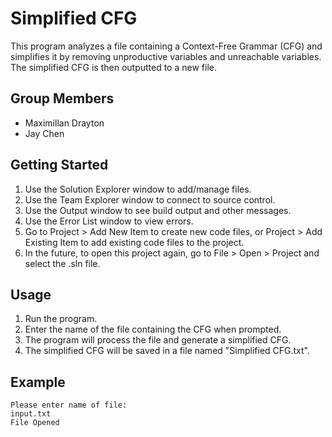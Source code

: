 # Simplified CFG

This program analyzes a file containing a Context-Free Grammar (CFG) and simplifies it by removing unproductive variables and unreachable variables. The simplified CFG is then outputted to a new file.

## Group Members
- Maximillan Drayton
- Jay Chen

## Getting Started
1. Use the Solution Explorer window to add/manage files.
2. Use the Team Explorer window to connect to source control.
3. Use the Output window to see build output and other messages.
4. Use the Error List window to view errors.
5. Go to Project > Add New Item to create new code files, or Project > Add Existing Item to add existing code files to the project.
6. In the future, to open this project again, go to File > Open > Project and select the .sln file.

## Usage
1. Run the program.
2. Enter the name of the file containing the CFG when prompted.
3. The program will process the file and generate a simplified CFG.
4. The simplified CFG will be saved in a file named "Simplified CFG.txt".

## Example
```
Please enter name of file:
input.txt
File Opened
```

